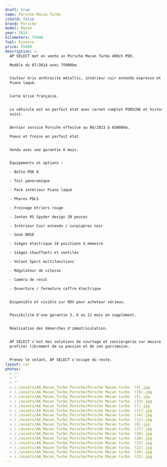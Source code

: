 ```yaml
---
draft: true
name: Porsche Macan Turbo
isSold: false
brand: Porsche
model: Macan
year: 2014
kilometers: 75990
fuel: Essence
price: 55990
description: >-
  AP SELECT met en vente un Porsche Macan Turbo 400ch PDK.

  Modèle du 07/2014 avec 75900km.


  Couleur Gris anthracite métallic, intérieur cuir entendu expresso et intérieur
  Piano laqué.


  Carte Grise française.


  Le véhicule est en parfait état avec carnet complet PORSCHE et historique
  suivi.


  Dernier service Porsche effectué au 06/2023 à 65000km.

  Pneus et freins en parfait état.


  Vendu avec une garantie 6 mois.


  Équipements et options :

  - Boîte PDK 8

  - Toit panoramique

  - Pack intérieur Piano laqué

  - Phares PDLS

  - Freinage étriers rouge

  - Jantes RS Spyder design 20 pouces

  - Intérieur Cuir entendu / surpiqûres noir

  - Sono BOSE

  - Sièges électrique 18 positions à mémoire

  - Sièges chauffants et ventilés

  - Volant Sport multifonctions

  - Régulateur de vitesse

  - Caméra de recul

  - Ouverture / fermeture coffre électrique


  Disponible et visible sur RDV pour acheteur sérieux.


  Possibilité d'une garantie 3, 6 ou 12 mois en supplément.


  Réalisation des démarches d'immatriculation.


  AP SELECT c'est des solutions de courtage et conciergerie sur mesure pour
  profiter librement de sa passion et de son patrimoine.


  Prenez le volant, AP SELECT s'occupe du reste.
layout: car
photos:
  - ''
  - ''
  - ''
  - /./assets/AA_Macan_Turbo_Porsche/Porsche Macan turbo  (4).jpg
  - /./assets/AA_Macan_Turbo_Porsche/Porsche Macan turbo  (15).jpg
  - /./assets/AA_Macan_Turbo_Porsche/Porsche Macan turbo  (5).jpg
  - /./assets/AA_Macan_Turbo_Porsche/Porsche Macan turbo  (13).jpg
  - /./assets/AA_Macan_Turbo_Porsche/Porsche Macan turbo  (7).jpg
  - /./assets/AA_Macan_Turbo_Porsche/Porsche Macan turbo  (11).jpg
  - /./assets/AA_Macan_Turbo_Porsche/Porsche Macan turbo  (14).jpg
  - /./assets/AA_Macan_Turbo_Porsche/Porsche Macan turbo  (12).jpg
  - /./assets/AA_Macan_Turbo_Porsche/Porsche Macan turbo  (8).jpg
  - /./assets/AA_Macan_Turbo_Porsche/Porsche Macan turbo  (17).jpg
  - /./assets/AA_Macan_Turbo_Porsche/Porsche Macan turbo  (16).jpg
  - /./assets/AA_Macan_Turbo_Porsche/Porsche Macan turbo  (20).jpg
  - /./assets/AA_Macan_Turbo_Porsche/Porsche Macan turbo  (23).jpg
  - /./assets/AA_Macan_Turbo_Porsche/Porsche Macan turbo  (22).jpg
  - /./assets/AA_Macan_Turbo_Porsche/Porsche Macan turbo  (24).jpg
  - /./assets/AA_Macan_Turbo_Porsche/Porsche Macan turbo  (25).jpg
---
```





